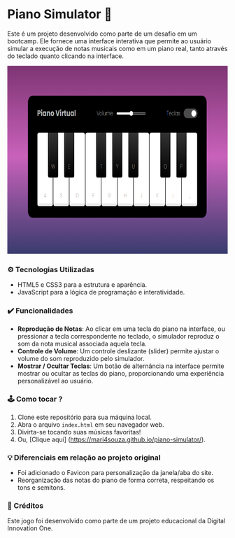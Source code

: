 # Piano Simulator 🎹
<p>Este é um projeto desenvolvido como parte de um desafio em um bootcamp. Ele fornece uma interface interativa que permite ao usuário simular a execução de notas musicais como em um piano real, tanto através do teclado quanto clicando na interface.
<p/>

<p align="center">
  <img height="430px" src="./src/images/game-img.png"><br>
</p>

### ⚙ Tecnologias Utilizadas

- HTML5 e CSS3 para a estrutura e aparência.
- JavaScript para a lógica de programação e interatividade.


### ✔️ Funcionalidades 

- **Reprodução de Notas**: Ao clicar em uma tecla do piano na interface, ou pressionar a tecla correspondente no teclado, o simulador reproduz o som da nota musical associada aquela tecla.
- **Controle de Volume**: Um controle deslizante (slider) permite ajustar o volume do som reproduzido pelo simulador.
- **Mostrar / Ocultar Teclas**: Um botão de alternância na interface permite mostrar ou ocultar as teclas do piano, proporcionando uma experiência personalizável ao usuário.

### 🕹️ Como tocar ?

1. Clone este repositório para sua máquina local.
2. Abra o arquivo `index.html` em seu navegador web.
3. Divirta-se tocando suas músicas favoritas!
5. Ou, [Clique aqui] (https://mari4souza.github.io/piano-simulator/).

### 💡 Diferenciais em relação ao projeto original

- Foi adicionado o Favicon para personalização da janela/aba do site.
- Reorganização das notas do piano de forma correta, respeitando os tons e semitons.

### 📝 Créditos

Este jogo foi desenvolvido como parte de um projeto educacional da Digital Innovation One.
